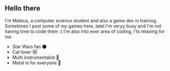 ## Hello there 

<!--
**CocoDeLuta/CocoDeLuta** is a ✨ _special_ ✨ repository because its `README.md` (this file) appears on your GitHub profile.

Here are some ideas to get you started:

- 🔭 I’m currently working on ...
- 🌱 I’m currently learning ...
- 👯 I’m looking to collaborate on ...
- 🤔 I’m looking for help with ...
- 💬 Ask me about ...
- 📫 How to reach me: ...
- 😄 Pronouns: ...
- ⚡ Fun fact: ...
-->

I'm Mateus, a computer science student and also a game dev in training.
Sometimes I post some of my games here, latel I'm veryy busy and I'm not having time to code them :(
I'm also into ever area of coding, i'ts relaxing for me 

- Star Wars fan 🌑
- Cat lover 😻
- Multi instrumentalist 🎼
- Metal is for everyone 🤘
